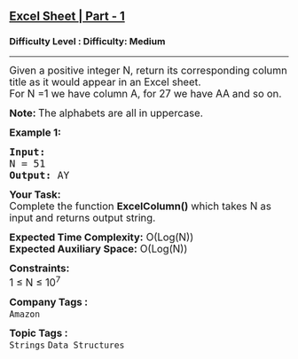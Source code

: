 <h2><a href="https://www.geeksforgeeks.org/problems/excel-sheet5448/1?page=1&difficulty=Medium&status=unsolved&sortBy=submissions">Excel Sheet | Part - 1</a></h2><h3>Difficulty Level : Difficulty: Medium</h3><hr><div class="problems_problem_content__Xm_eO"><p><span style="font-size:18px">Given a positive integer N, return&nbsp;its corresponding column title as it would appear in an Excel sheet.<br>
For N =1 we have column A, for 27 we have AA and so on.</span></p>

<p><span style="font-size:18px"><strong>Note: </strong>The alphabets are all in uppercase.</span></p>

<p><span style="font-size:18px"><strong>Example 1:</strong></span></p>

<pre><span style="font-size:18px"><strong>Input:
</strong>N = 51
<strong>Output: </strong>AY</span>
</pre>

<p><span style="font-size:18px"><strong>Your Task:</strong><br>
Complete the function <strong>ExcelColumn()</strong> which takes N as input and returns output string.</span></p>

<p><span style="font-size:18px"><strong>Expected Time Complexity:</strong>&nbsp;O(Log(N))<br>
<strong>Expected Auxiliary Space:</strong>&nbsp;O(Log(N))</span></p>

<p><span style="font-size:18px"><strong>Constraints:</strong></span><br>
<span style="font-size:18px">1 ≤ N ≤ 10<sup>7</sup></span></p>
</div><p><span style=font-size:18px><strong>Company Tags : </strong><br><code>Amazon</code>&nbsp;<br><p><span style=font-size:18px><strong>Topic Tags : </strong><br><code>Strings</code>&nbsp;<code>Data Structures</code>&nbsp;